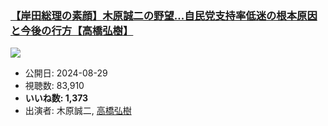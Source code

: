 ### [【岸田総理の素顔】木原誠二の野望...自民党支持率低迷の根本原因と今後の行方【高橋弘樹】](https://www.youtube.com/watch?v=XasgM4vhU9I)
[![](https://img.youtube.com/vi/XasgM4vhU9I/sddefault.jpg)](https://www.youtube.com/watch?v=XasgM4vhU9I)
-   公開日: 2024-08-29
-   視聴数: 83,910
-   **いいね数: 1,373**
-   出演者: 木原誠二, [高橋弘樹](/rehacq_fan/people/高橋弘樹 "wikilink")
